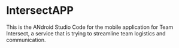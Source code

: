 # IntersectAPP
This is the ANdroid Studio Code for the mobile application for Team Intersect, a service that is trying to streamline team logistics and communication. 
